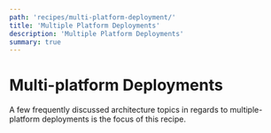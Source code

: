 ```yaml
---
path: 'recipes/multi-platform-deployment/'
title: 'Multiple Platform Deployments'
description: 'Multiple Platform Deployments'
summary: true
---
```


# Multi-platform Deployments

A few frequently discussed architecture topics in regards to multiple-platform deployments is the focus of this recipe.
